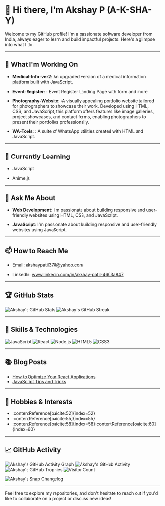 # 👋 Hi there, I'm Akshay P (A-K-SHA-Y)

Welcome to my GitHub profile! I'm a passionate software developer from India, always eager to learn and build impactful projects. Here's a glimpse into what I do.

---

## 🔭 What I'm Working On

- **Medical-Info-ver2**: An upgraded version of a medical information platform built with JavaScript.

- **Event-Register**: : Event Register Landing Page with form and more

- **Photography-Website**: :A visually appealing portfolio website tailored for photographers to showcase their work. Developed using HTML, CSS, and JavaScript, this platform offers features like image galleries, project showcases, and contact forms, enabling photographers to present their portfolios professionally.



- **WA-Tools**: :  A suite of WhatsApp utilities created with HTML and JavaScript.

---

## 🌱 Currently Learning

- JavaScript

- Anime.js


---

## 💬 Ask Me About

- **Web Development**: I'm passionate about building responsive and user-friendly websites using HTML, CSS, and JavaScript.

- **JavaScript**: I'm passionate about building responsive and user-friendly websites using JavaScript.

---

## 📫 How to Reach Me

- Email: akshaypatil378@yahoo.com

- LinkedIn: www.linkedin.com/in/akshay-patil-4603a847

---

## 🏆 GitHub Stats

![Akshay's GitHub Stats](https://github-readme-stats.vercel.app/api?username=AceAkki&show_icons=true&hide_title=true&count_private=true&hide=prs&theme=radical)
![Akshay's GitHub Streak](https://github-readme-streak-stats.herokuapp.com/?user=AceAkki&theme=dark)


---

## 💼 Skills & Technologies

![JavaScript](https://img.shields.io/badge/-JavaScript-black?style=flat-square&logo=javascript)
![React](https://img.shields.io/badge/-React-black?style=flat-square&logo=react)
![Node.js](https://img.shields.io/badge/-Node.js-black?style=flat-square&logo=node.js)
![HTML5](https://img.shields.io/badge/-HTML5-black?style=flat-square&logo=html5)
![CSS3](https://img.shields.io/badge/-CSS3-black?style=flat-square&logo=css3)

---

## 📚 Blog Posts

- [How to Optimize Your React Applications](https://your-blog-link.com/react-optimization)
- [JavaScript Tips and Tricks](https://your-blog-link.com/js-tips)

---

## 🎨 Hobbies & Interests

- :contentReference[oaicite:52]{index=52}
- :contentReference[oaicite:55]{index=55}
- :contentReference[oaicite:58]{index=58}:contentReference[oaicite:60]{index=60}

---

## 📈 GitHub Activity

![Akshay's GitHub Activity Graph](https://github-readme-activity-graph.cyclic.app/graph?username=AceAkki&theme=github)
![Akshay's GitHub Activity](https://activity-graph.herokuapp.com/graph?username=AceAkki&theme=react-dark&hide_border=true&custom_title=Activity%20Graph)
![Akshay's GitHub Trophies](https://github-profile-trophy.vercel.app/?username=AceAkki&theme=onedark&column=3&margin-w=15&margin-h=15)
![Visitor Count](https://profile-counter.glitch.me/AceAkki/count.svg)

![Akshay's Snap Changelog](https://www.gitclear.com/github_profile_dynamic_readme_free)


---

Feel free to explore my repositories, and don't hesitate to reach out if you'd like to collaborate on a project or discuss new ideas!

